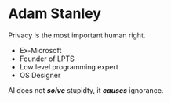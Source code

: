 # Adam Stanley
Privacy is the most important human right.

- Ex-Microsoft
- Founder of LPTS
- Low level programming expert
- OS Designer

AI does not ***solve*** stupidty, it ***causes*** ignorance.  
